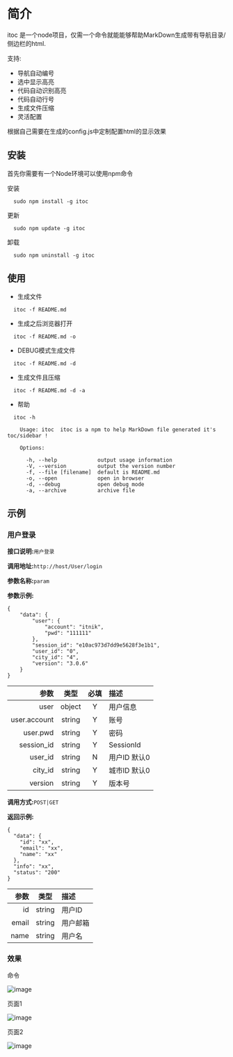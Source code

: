 # 简介

itoc 是一个node项目，仅需一个命令就能能够帮助MarkDown生成带有导航目录/侧边栏的html.

支持:

* 导航自动编号
* 选中显示高亮
* 代码自动识别高亮
* 代码自动行号
* 生成文件压缩
* 灵活配置

根据自己需要在生成的config.js中定制配置html的显示效果


## 安装


首先你需要有一个Node环境可以使用npm命令

安装

```
  sudo npm install -g itoc
```
更新

```
  sudo npm update -g itoc
```

卸载

```
  sudo npm uninstall -g itoc
```
	
## 使用

* 生成文件

```
  itoc -f README.md
```

* 生成之后浏览器打开

```
  itoc -f README.md -o
```

* DEBUG模式生成文件

```
  itoc -f README.md -d
```

* 生成文件且压缩

```
  itoc -f README.md -d -a
```

* 帮助

```
  itoc -h

    Usage: itoc  itoc is a npm to help MarkDown file generated it's toc/sidebar !

    Options:

      -h, --help             output usage information
      -V, --version          output the version number
      -f, --file [filename]  default is README.md
      -o, --open             open in browser
      -d, --debug            open debug mode
      -a, --archive          archive file
```

## 示例

### 用户登录
**接口说明:**`用户登录`

**调用地址:**`http://host/User/login`

**参数名称:**`param`

**参数示例:**

```
{    "data": {        "user": {            "account": "itnik",            "pwd": "111111"        },        "session_id": "e10ac973d7dd9e5628f3e1b1",        "user_id": "0",        "city_id": "4",        "version": "3.0.6"    }}
```

参数          |  类型  | 必填 | 描述
------------:|:------:|:---:|:-----------
user         | object | Y   | 用户信息
user.account | string | Y   | 账号
user.pwd     | string | Y   | 密码
session_id   | string | Y   | SessionId
user_id      | string | N   | 用户ID 默认0
city_id      | string | Y   | 城市ID 默认0
version      | string | Y   | 版本号


**调用方式:**`POST|GET`

**返回示例:**

```
{  "data": {    "id": "xx",    "email": "xx",    "name": "xx"  },  "info": "xx",  "status": "200"}```

参数        | 类型    | 描述
----------:|:------:|:------------
id         | string | 用户ID
email      | string | 用户邮箱
name       | string | 用户名

### 效果

命令

![image](https://github.com/itnik/itoc/blob/master/doc/code.png)

页面1

![image](https://github.com/itnik/itoc/blob/master/doc/page1.png)

页面2

![image](https://github.com/itnik/itoc/blob/master/doc/page2.png)


